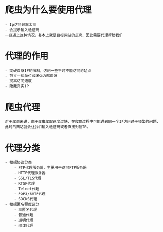 # 爬虫为什么要使用代理
    - Ip访问频率太高
    - 会提示输入验证码
    一旦遇上这种情况，基本上就是目标网站的反爬，因此需要代理帮助我们

# 代理的作用
    - 突破自身IP的限制，访问一些平时不能访问的站点
    - 范文一些单位或团体内部资源
    - 提高访问速度
    - 隐藏真实IP

# 爬虫代理
    对于爬虫来说，由于爬虫爬取速度过快，在爬取过程中可能遇到同一个IP访问过于频繁的问题，此时的网站就会让我们输入验证码或者直接封锁IP。

# 代理分类
    - 根据协议分类
        - FTP代理服务器，主要用于访问FTP服务器
        - HTTP代理服务器
        - SSL/TLS代理
        - RTSP代理
        - Telnet代理
        - POP3/SMTP代理
        - SOCKS代理
    - 根据匿名程度区分
        - 高匿名代理
        - 普通代理
        - 透明代理
        - 间谍代理

        